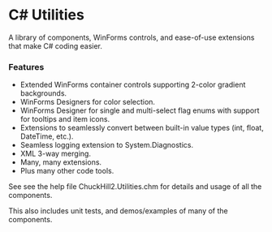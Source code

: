 # C# Utilities

A library of components, WinForms controls, and ease-of-use extensions that make C# coding easier.

### Features
* Extended WinForms container controls supporting 2-color gradient backgrounds.
* WinForms Designers for color selection.
* WinForms Designer for single and multi-select flag enums with support for tooltips and item icons.
* Extensions to seamlessly convert between built-in value types (int, float, DateTime, etc.).
* Seamless logging extension to System.Diagnostics.
* XML 3-way merging.
* Many, many extensions.
* Plus many other code tools. 

See see the help file ChuckHill2.Utilities.chm for details and usage of all the components.

This also includes unit tests, and demos/examples of many of the components.

